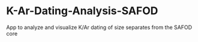 # K-Ar-Dating-Analysis-SAFOD
App to analyze and visualize K/Ar dating of size separates from the SAFOD core
